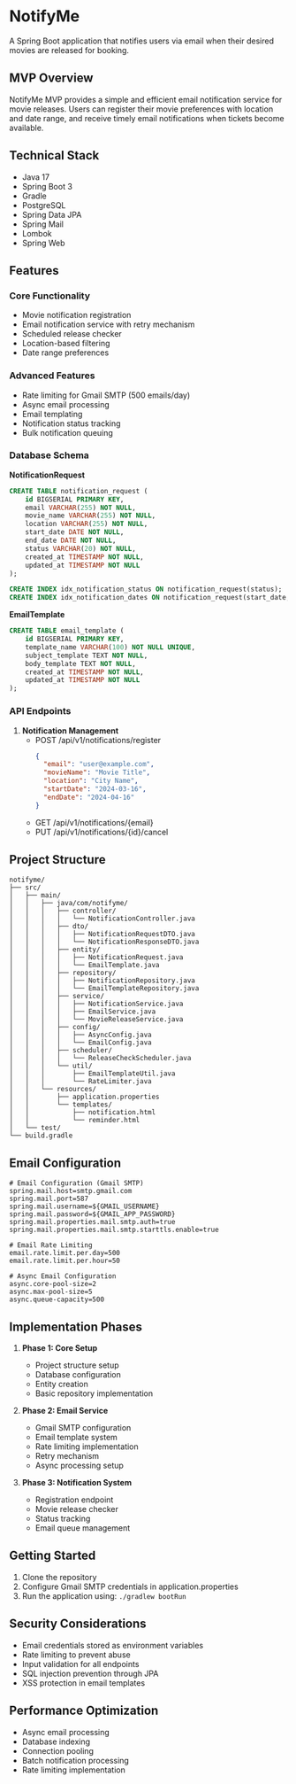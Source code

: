 # NotifyMe
A Spring Boot application that notifies users via email when their desired movies are released for booking.

## MVP Overview
NotifyMe MVP provides a simple and efficient email notification service for movie releases. Users can register their movie preferences with location and date range, and receive timely email notifications when tickets become available.

## Technical Stack
- Java 17
- Spring Boot 3
- Gradle
- PostgreSQL
- Spring Data JPA
- Spring Mail
- Lombok
- Spring Web

## Features

### Core Functionality
- Movie notification registration
- Email notification service with retry mechanism
- Scheduled release checker
- Location-based filtering
- Date range preferences

### Advanced Features
- Rate limiting for Gmail SMTP (500 emails/day)
- Async email processing
- Email templating
- Notification status tracking
- Bulk notification queuing

### Database Schema

**NotificationRequest**
```sql
CREATE TABLE notification_request (
    id BIGSERIAL PRIMARY KEY,
    email VARCHAR(255) NOT NULL,
    movie_name VARCHAR(255) NOT NULL,
    location VARCHAR(255) NOT NULL,
    start_date DATE NOT NULL,
    end_date DATE NOT NULL,
    status VARCHAR(20) NOT NULL,
    created_at TIMESTAMP NOT NULL,
    updated_at TIMESTAMP NOT NULL
);

CREATE INDEX idx_notification_status ON notification_request(status);
CREATE INDEX idx_notification_dates ON notification_request(start_date, end_date);
```

**EmailTemplate**
```sql
CREATE TABLE email_template (
    id BIGSERIAL PRIMARY KEY,
    template_name VARCHAR(100) NOT NULL UNIQUE,
    subject_template TEXT NOT NULL,
    body_template TEXT NOT NULL,
    created_at TIMESTAMP NOT NULL,
    updated_at TIMESTAMP NOT NULL
);
```

### API Endpoints

1. **Notification Management**
   - POST /api/v1/notifications/register
     ```json
     {
       "email": "user@example.com",
       "movieName": "Movie Title",
       "location": "City Name",
       "startDate": "2024-03-16",
       "endDate": "2024-04-16"
     }
     ```
   - GET /api/v1/notifications/{email}
   - PUT /api/v1/notifications/{id}/cancel

## Project Structure
```
notifyme/
├── src/
│   ├── main/
│   │   ├── java/com/notifyme/
│   │   │   ├── controller/
│   │   │   │   └── NotificationController.java
│   │   │   ├── dto/
│   │   │   │   ├── NotificationRequestDTO.java
│   │   │   │   └── NotificationResponseDTO.java
│   │   │   ├── entity/
│   │   │   │   ├── NotificationRequest.java
│   │   │   │   └── EmailTemplate.java
│   │   │   ├── repository/
│   │   │   │   ├── NotificationRepository.java
│   │   │   │   └── EmailTemplateRepository.java
│   │   │   ├── service/
│   │   │   │   ├── NotificationService.java
│   │   │   │   ├── EmailService.java
│   │   │   │   └── MovieReleaseService.java
│   │   │   ├── config/
│   │   │   │   ├── AsyncConfig.java
│   │   │   │   └── EmailConfig.java
│   │   │   ├── scheduler/
│   │   │   │   └── ReleaseCheckScheduler.java
│   │   │   └── util/
│   │   │       ├── EmailTemplateUtil.java
│   │   │       └── RateLimiter.java
│   │   └── resources/
│   │       ├── application.properties
│   │       └── templates/
│   │           ├── notification.html
│   │           └── reminder.html
│   └── test/
└── build.gradle
```

## Email Configuration

```properties
# Email Configuration (Gmail SMTP)
spring.mail.host=smtp.gmail.com
spring.mail.port=587
spring.mail.username=${GMAIL_USERNAME}
spring.mail.password=${GMAIL_APP_PASSWORD}
spring.mail.properties.mail.smtp.auth=true
spring.mail.properties.mail.smtp.starttls.enable=true

# Email Rate Limiting
email.rate.limit.per.day=500
email.rate.limit.per.hour=50

# Async Email Configuration
async.core-pool-size=2
async.max-pool-size=5
async.queue-capacity=500
```

## Implementation Phases

1. **Phase 1: Core Setup**
   - Project structure setup
   - Database configuration
   - Entity creation
   - Basic repository implementation

2. **Phase 2: Email Service**
   - Gmail SMTP configuration
   - Email template system
   - Rate limiting implementation
   - Retry mechanism
   - Async processing setup

3. **Phase 3: Notification System**
   - Registration endpoint
   - Movie release checker
   - Status tracking
   - Email queue management

## Getting Started

1. Clone the repository
2. Configure Gmail SMTP credentials in application.properties
3. Run the application using: `./gradlew bootRun`

## Security Considerations
- Email credentials stored as environment variables
- Rate limiting to prevent abuse
- Input validation for all endpoints
- SQL injection prevention through JPA
- XSS protection in email templates

## Performance Optimization
- Async email processing
- Database indexing
- Connection pooling
- Batch notification processing
- Rate limiting implementation
